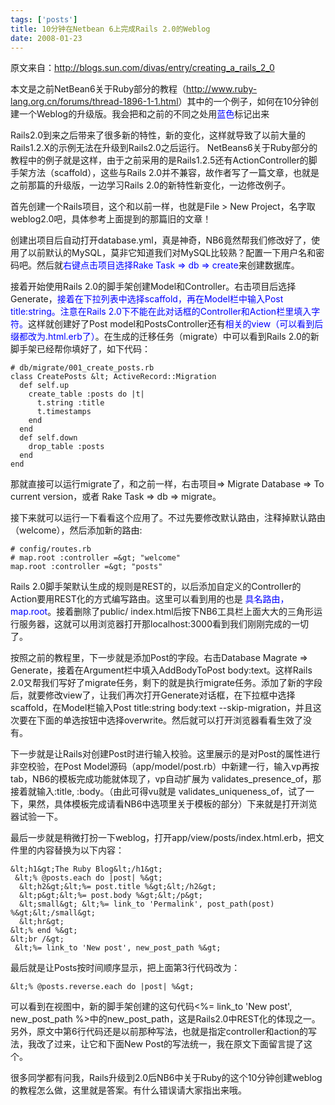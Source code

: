 ```yaml
--- 
tags: ['posts']
title: 10分钟在Netbean 6上完成Rails 2.0的Weblog
date: 2008-01-23
---
```

原文来自：<a href="http://blogs.sun.com/divas/entry/creating_a_rails_2_0">http://blogs.sun.com/divas/entry/creating_a_rails_2_0</a>

本文是之前NetBean6关于Ruby部分的教程（<a href="http://www.ruby-lang.org.cn/forums/thread-1896-1-1.html">http://www.ruby-lang.org.cn/forums/thread-1896-1-1.html</a>）其中的一个例子，如何在10分钟创建一个Weblog的升级版。<!--more-->我会把和之前的不同之处用<font color="Blue">蓝色</font>标记出来

Rails2.0到来之后带来了很多新的特性，新的变化，这样就导致了以前大量的Rails1.2.X的示例无法在升级到Rails2.0之后运行。 NetBeans6关于Ruby部分的教程中的例子就是这样，由于之前采用的是Rails1.2.5还有ActionController的脚手架方法（scaffold），这些与Rails 2.0并不兼容，故作者写了一篇文章，也就是之前那篇的升级版，一边学习Rails 2.0的新特性新变化，一边修改例子。

首先创建一个Rails项目，这个和以前一样，也就是File &gt; New Project，名字取weblog2.0吧，具体参考上面提到的那篇旧的文章！

创建出项目后自动打开database.yml，真是神奇，NB6竟然帮我们修改好了，使用了以前默认的MySQL，莫非它知道我们对MySQL比较熟？配置一下用户名和密码吧。然后就<font color="Blue">右键点击项目选择Rake Task =&gt; db =&gt; create</font>来创建数据库。

接着开始使用Rails 2.0的脚手架创建Model和Controller。右击项目后选择Generate，<font color="Blue">接着在下拉列表中选择scaffold，再在Model栏中输入Post title:string。注意在Rails 2.0下不能在此对话框的Controller和Action栏里填入字符。</font>这样就创建好了Post model和PostsController还有<font color="Blue">相关的view（可以看到后缀都改为.html.erb了）</font>。在生成的迁移任务（migrate）中可以看到Rails 2.0的新脚手架已经帮你填好了，如下代码：

    # db/migrate/001_create_posts.rb
    class CreatePosts &lt; ActiveRecord::Migration
      def self.up
        create_table :posts do |t|
          t.string :title
          t.timestamps
        end
      end
      def self.down
        drop_table :posts
      end
    end

那就直接可以运行migrate了，和之前一样，右击项目=&gt; Migrate Database =&gt; To current version，或者 Rake Task =&gt; db =&gt; migrate。

接下来就可以运行一下看看这个应用了。不过先要修改默认路由，注释掉默认路由（welcome），然后添加新的路由:

    # config/routes.rb
    # map.root :controller =&gt; "welcome"
    map.root :controller =&gt; "posts"

Rails 2.0脚手架默认生成的规则是REST的，以后添加自定义的Controller的Action要用REST化的方式编写路由。这里可以看到用的也是 <font color="Blue">具名路由，map.root</font>。接着删除了public/ index.html后按下NB6工具栏上面大大的三角形运行服务器，这就可以用浏览器打开那localhost:3000看到我们刚刚完成的一切了。 

按照之前的教程里，下一步就是添加Post的字段。右击Database Magrate =&gt; Generate，接着在Argument栏中填入AddBodyToPost body:text。这样Rails 2.0又帮我们写好了migrate任务，剩下的就是执行migrate任务。添加了新的字段后，就要修改view了，让我们再次打开Generate对话框，在下拉框中选择scaffold，在Model栏输入Post title:string body:text --skip-migration，并且这次要在下面的单选按钮中选择overwrite。然后就可以打开浏览器看看生效了没有。

下一步就是让Rails对创建Post时进行输入校验。这里展示的是对Post的属性进行非空校验，在Post Model源码（app/model/post.rb）中新建一行，输入vp再按tab，NB6的模板完成功能就体现了，vp自动扩展为 validates_presence_of，那接着就输入:title, :body。（由此可得vu就是 validates_uniqueness_of，试了一下，果然，具体模板完成请看NB6中选项里关于模板的部分）下来就是打开浏览器试验一下。 

最后一步就是稍微打扮一下weblog，打开app/view/posts/index.html.erb，把文件里的内容替换为以下内容：

    &lt;h1&gt;The Ruby Blog&lt;/h1&gt;
     &lt;% @posts.each do |post| %&gt;
      &lt;h2&gt;&lt;%= post.title %&gt;&lt;/h2&gt;
      &lt;p&gt;&lt;%= post.body %&gt;&lt;/p&gt;
      &lt;small&gt; &lt;%= link_to 'Permalink', post_path(post) %&gt;&lt;/small&gt;
      &lt;hr&gt;
    &lt;% end %&gt;
    &lt;br /&gt;
     &lt;%= link_to 'New post', new_post_path %&gt;

最后就是让Posts按时间顺序显示，把上面第3行代码改为：

    &lt;% @posts.reverse.each do |post| %&gt;

可以看到在视图中，新的脚手架创建的这句代码&lt;%= link_to 'New post', new_post_path %&gt;中的new_post_path，这是Rails2.0中REST化的体现之一。另外，原文中第6行代码还是以前那种写法，也就是指定controller和action的写法，我改了过来，让它和下面New Post的写法统一，我在原文下面留言提了这个。

很多同学都有问我，Rails升级到2.0后NB6中关于Ruby的这个10分钟创建weblog的教程怎么做，这里就是答案。有什么错误请大家指出来哦。
